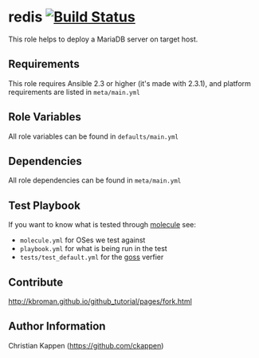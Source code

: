 redis [![Build Status](https://travis-ci.org/ckappen/mariadb.svg?branch=master)](https://travis-ci.org/ckappen/mariadb)
=========

This role helps to deploy a MariaDB server on target host.

Requirements
------------

This role requires Ansible 2.3 or higher (it's made with 2.3.1), and platform requirements are listed in `meta/main.yml`

Role Variables
--------------

All role variables can be found in `defaults/main.yml`

Dependencies
------------

All role dependencies can be found in `meta/main.yml`

Test Playbook
-------------

If you want to know what is tested through [molecule](https://molecule.readthedocs.io/en/master/) see:

- `molecule.yml` for OSes we test against
- `playbook.yml` for what is being run in the test
- `tests/test_default.yml` for the [goss](https://goss.rocks) verfier

Contribute
----------

http://kbroman.github.io/github_tutorial/pages/fork.html

Author Information
------------------

Christian Kappen (https://github.com/ckappen)
